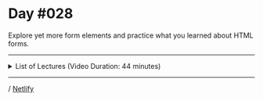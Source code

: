# Day #028
Explore yet more form elements and practice what you learned about HTML forms.

---

<details>
    <summary>List of Lectures (Video Duration: 44 minutes)</summary>
    <ul>
        <li>Using Checkboxes/li>
        <li>The Textarea Element For Longer Text</li>
        <li>Adding a Dropdown</li>
        <li>Forms & Semantics (Structuring Forms)</li>
        <li>Validation Attributes</li>
        <li>More Input & Form Attributes</li>
    </ul>
</details>

---

/ [Netlify](https://dyrits-register.netlify.app/)